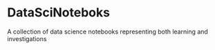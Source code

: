 # DataSciNoteboks
A collection of data science notebooks representing both learning and investigations
